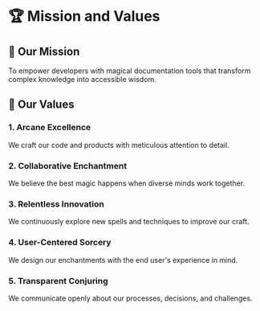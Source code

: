 # 🏆 Mission and Values

## 🎯 Our Mission

To empower developers with magical documentation tools that transform complex knowledge into accessible wisdom.

## 💎 Our Values

### 1. Arcane Excellence
We craft our code and products with meticulous attention to detail.

### 2. Collaborative Enchantment
We believe the best magic happens when diverse minds work together.

### 3. Relentless Innovation
We continuously explore new spells and techniques to improve our craft.

### 4. User-Centered Sorcery
We design our enchantments with the end user's experience in mind.

### 5. Transparent Conjuring
We communicate openly about our processes, decisions, and challenges.
